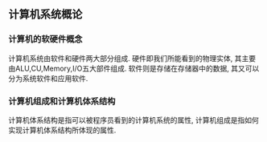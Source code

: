 ## 计算机系统概论
### 计算机的软硬件概念
计算机系统由软件和硬件两大部分组成. 硬件即我们所能看到的物理实体, 其主要由ALU,CU,Memory,I/O五大部件组成. 软件则是存储在存储器中的数据, 其又可以分为系统软件和应用软件.
### 计算机组成和计算机体系结构
计算机体系结构是指可以被程序员看到的计算机系统的属性, 计算机组成是指如何实现计算机体系结构所体现的属性.